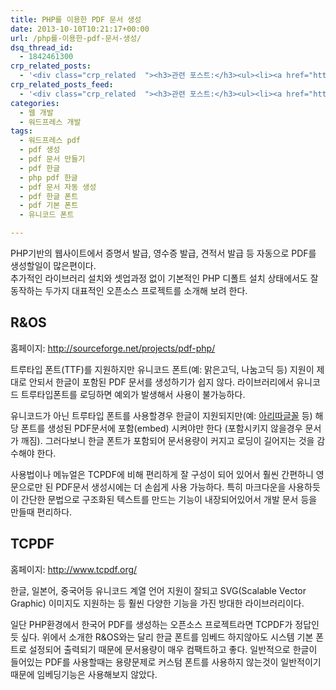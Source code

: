 ```yaml
---
title: PHP를 이용한 PDF 문서 생성
date: 2013-10-10T10:21:17+00:00
url: /php를-이용한-pdf-문서-생성/
dsq_thread_id:
  - 1842461300
crp_related_posts:
  - '<div class="crp_related  "><h3>관련 포스트:</h3><ul><li><a href="https://www.letmecompile.com/shotcut-linux-server-video-generation/"     class="post-753"><span class="crp_title">Shotcut을 이용하여 리눅스 서버에서 템플릿 기반의 동영상 만들기</span></a></li><li><a href="https://www.letmecompile.com/verify-domain-setting-changes/"     class="post-701"><span class="crp_title">도메인 설정 변경 확인 명령어</span></a></li><li><a href="https://www.letmecompile.com/mac-app-recommendation-for-developer/"     class="post-836"><span class="crp_title">개발자를 위한 필수 맥 앱(Mac App) 10선</span></a></li><li><a href="https://www.letmecompile.com/%ea%b0%9c%eb%b0%9c%ec%9e%90%eb%a5%bc-%ec%9c%84%ed%95%9c-%ed%9a%a8%ec%9c%a8%ec%a0%81%ec%9d%b8-macos-%eb%b0%b1%ec%97%85-%eb%b0%a9%eb%b2%95/"     class="post-865"><span class="crp_title">개발자를 위한 효율적인 MacOS 백업 방법</span></a></li><li><a href="https://www.letmecompile.com/redis-cluster-sentinel-overview/"     class="post-770"><span class="crp_title">레디스 클러스터, 센티넬 구성 및 동작 방식</span></a></li></ul><div class="crp_clear"></div></div>'
crp_related_posts_feed:
  - '<div class="crp_related  "><h3>관련 포스트:</h3><ul><li><a href="https://www.letmecompile.com/shotcut-linux-server-video-generation/"     class="post-753"><span class="crp_title">Shotcut을 이용하여 리눅스 서버에서 템플릿 기반의 동영상 만들기</span></a></li><li><a href="https://www.letmecompile.com/verify-domain-setting-changes/"     class="post-701"><span class="crp_title">도메인 설정 변경 확인 명령어</span></a></li><li><a href="https://www.letmecompile.com/mac-app-recommendation-for-developer/"     class="post-836"><span class="crp_title">개발자를 위한 필수 맥 앱(Mac App) 10선</span></a></li><li><a href="https://www.letmecompile.com/%ea%b0%9c%eb%b0%9c%ec%9e%90%eb%a5%bc-%ec%9c%84%ed%95%9c-%ed%9a%a8%ec%9c%a8%ec%a0%81%ec%9d%b8-macos-%eb%b0%b1%ec%97%85-%eb%b0%a9%eb%b2%95/"     class="post-865"><span class="crp_title">개발자를 위한 효율적인 MacOS 백업 방법</span></a></li><li><a href="https://www.letmecompile.com/redis-cluster-sentinel-overview/"     class="post-770"><span class="crp_title">레디스 클러스터, 센티넬 구성 및 동작 방식</span></a></li></ul><div class="crp_clear"></div></div>'
categories:
  - 웹 개발
  - 워드프레스 개발
tags:
  - 워드프레스 pdf
  - pdf 생성
  - pdf 문서 만들기
  - pdf 한글
  - php pdf 한글
  - pdf 문서 자동 생성
  - pdf 한글 폰트
  - pdf 기본 폰트
  - 유니코드 폰트

---
```

PHP기반의 웹사이트에서 증명서 발급, 영수증 발급, 견적서 발급 등 자동으로 PDF를 생성할일이 많은편이다.  
추가적인 라이브러리 설치와 셋업과정 없이 기본적인 PHP 디폴트 설치 상태에서도 잘 동작하는 두가지 대표적인 오픈소스 프로젝트를 소개해 보려 한다.

## R&OS

홈페이지: <http://sourceforge.net/projects/pdf-php/>

트루타입 폰트(TTF)를 지원하지만 유니코드 폰트(예: 맑은고딕, 나눔고딕 등) 지원이 제대로 안되서 한글이 포함된 PDF 문서를 생성하기가 쉽지 않다. 라이브러리에서 유니코드 트루타입폰트를 로딩하면 예외가 발생해서 사용이 불가능하다.

유니코드가 아닌 트루타입 폰트를 사용할경우 한글이 지원되지만(예: [아리따글꼴][1] 등) 해당 폰트를 생성된 PDF문서에 포함(embed) 시켜야만 한다 (포함시키지 않을경우 문서가 깨짐). 그러다보니 한글 폰트가 포함되어 문서용량이 커지고 로딩이 길어지는 것을 감수해야 한다.

사용법이나 메뉴얼은 TCPDF에 비해 편리하게 잘 구성이 되어 있어서 훨씬 간편하니 영문으로만 된 PDF문서 생성시에는 더 손쉽게 사용 가능하다. 특히 마크다운을 사용하듯이 간단한 문법으로 구조화된 텍스트를 만드는 기능이 내장되어있어서 개발 문서 등을 만들때 편리하다.

## TCPDF

홈페이지: <http://www.tcpdf.org/>

한글, 일본어, 중국어등 유니코드 계열 언어 지원이 잘되고 SVG(Scalable Vector Graphic) 이미지도 지원하는 등 훨씬 다양한 기능을 가진 방대한 라이브러리이다.

일단 PHP환경에서 한국어 PDF를 생성하는 오픈소스 프로젝트라면 TCPDF가 정답인듯 싶다. 위에서 소개한 R&OS와는 달리 한글 폰트를 임베드 하지않아도 시스템 기본 폰트로 설정되어 출력되기 때문에 문서용량이 매우 컴팩트하고 좋다. 일반적으로 한글이 들어있는 PDF를 사용할때는 용량문제로 커스텀 폰트를 사용하지 않는것이 일반적이기 때문에 임베딩기능은 사용해보지 않았다.

 [1]: http://www.amorepacific.com/about/about_font.jsp